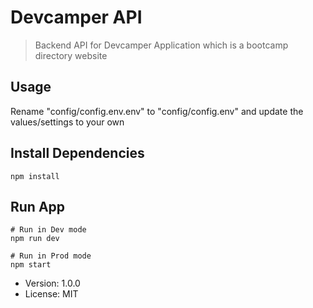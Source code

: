 # Devcamper API

> Backend API for Devcamper Application which is a bootcamp directory website

## Usage

Rename "config/config.env.env" to "config/config.env" and update the values/settings to your own

## Install Dependencies
```
npm install
```

## Run App
```
# Run in Dev mode
npm run dev

# Run in Prod mode
npm start
```

- Version: 1.0.0
- License: MIT